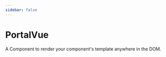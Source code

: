 ```yaml
---
sidebar: false
---
```

# PortalVue



A Component to render your component's template anywhere in the DOM.
